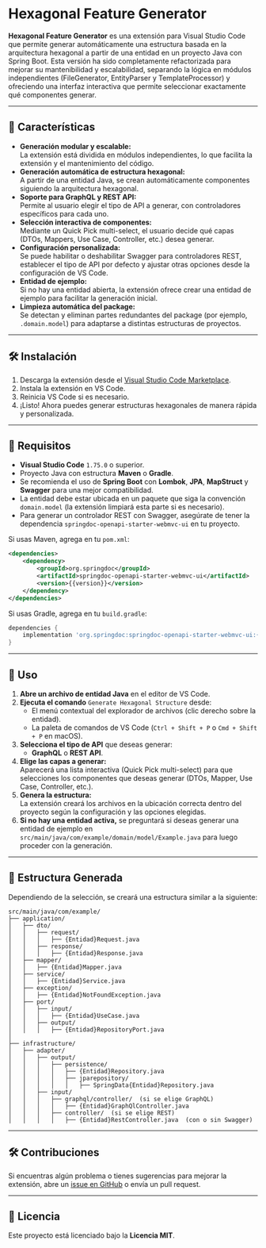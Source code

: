 # Hexagonal Feature Generator

**Hexagonal Feature Generator** es una extensión para Visual Studio Code que permite generar automáticamente una estructura basada en la arquitectura hexagonal a partir de una entidad en un proyecto Java con Spring Boot. Esta versión ha sido completamente refactorizada para mejorar su mantenibilidad y escalabilidad, separando la lógica en módulos independientes (FileGenerator, EntityParser y TemplateProcessor) y ofreciendo una interfaz interactiva que permite seleccionar exactamente qué componentes generar.

---

## 🚀 Características

- **Generación modular y escalable:**  
  La extensión está dividida en módulos independientes, lo que facilita la extensión y el mantenimiento del código.
- **Generación automática de estructura hexagonal:**  
  A partir de una entidad Java, se crean automáticamente componentes siguiendo la arquitectura hexagonal.
- **Soporte para GraphQL y REST API:**  
  Permite al usuario elegir el tipo de API a generar, con controladores específicos para cada uno.
- **Selección interactiva de componentes:**  
  Mediante un Quick Pick multi-select, el usuario decide qué capas (DTOs, Mappers, Use Case, Controller, etc.) desea generar.
- **Configuración personalizada:**  
  Se puede habilitar o deshabilitar Swagger para controladores REST, establecer el tipo de API por defecto y ajustar otras opciones desde la configuración de VS Code.
- **Entidad de ejemplo:**  
  Si no hay una entidad abierta, la extensión ofrece crear una entidad de ejemplo para facilitar la generación inicial.
- **Limpieza automática del package:**  
  Se detectan y eliminan partes redundantes del package (por ejemplo, `.domain.model`) para adaptarse a distintas estructuras de proyectos.

---

## 🛠 Instalación

1. Descarga la extensión desde el [Visual Studio Code Marketplace](https://marketplace.visualstudio.com/).
2. Instala la extensión en VS Code.
3. Reinicia VS Code si es necesario.
4. ¡Listo! Ahora puedes generar estructuras hexagonales de manera rápida y personalizada.

---

## 📌 Requisitos

- **Visual Studio Code** `1.75.0` o superior.
- Proyecto Java con estructura **Maven** o **Gradle**.
- Se recomienda el uso de **Spring Boot** con **Lombok**, **JPA**, **MapStruct** y **Swagger** para una mejor compatibilidad.
- La entidad debe estar ubicada en un paquete que siga la convención `domain.model` (la extensión limpiará esta parte si es necesario).
- Para generar un controlador REST con Swagger, asegúrate de tener la dependencia `springdoc-openapi-starter-webmvc-ui` en tu proyecto.

Si usas Maven, agrega en tu `pom.xml`:

```xml
<dependencies>
    <dependency>
        <groupId>org.springdoc</groupId>
        <artifactId>springdoc-openapi-starter-webmvc-ui</artifactId>
        <version>{{version}}</version>
    </dependency>
</dependencies>
```

Si usas Gradle, agrega en tu `build.gradle`:

```gradle
dependencies {
    implementation 'org.springdoc:springdoc-openapi-starter-webmvc-ui:{{version}}'
}
```

---

## 📖 Uso

1. **Abre un archivo de entidad Java** en el editor de VS Code.
2. **Ejecuta el comando** `Generate Hexagonal Structure` desde:
   - El menú contextual del explorador de archivos (clic derecho sobre la entidad).
   - La paleta de comandos de VS Code (`Ctrl + Shift + P` o `Cmd + Shift + P` en macOS).
3. **Selecciona el tipo de API** que deseas generar:
   - **GraphQL** o **REST API**.
4. **Elige las capas a generar:**  
   Aparecerá una lista interactiva (Quick Pick multi-select) para que selecciones los componentes que deseas generar (DTOs, Mapper, Use Case, Controller, etc.).
5. **Genera la estructura:**  
   La extensión creará los archivos en la ubicación correcta dentro del proyecto según la configuración y las opciones elegidas.
6. **Si no hay una entidad activa,** se preguntará si deseas generar una entidad de ejemplo en `src/main/java/com/example/domain/model/Example.java` para luego proceder con la generación.

---

## 📂 Estructura Generada

Dependiendo de la selección, se creará una estructura similar a la siguiente:

```text
src/main/java/com/example/
├── application/
│   ├── dto/
│   │   ├── request/
│   │   │   ├── {Entidad}Request.java
│   │   ├── response/
│   │   │   ├── {Entidad}Response.java
│   ├── mapper/
│   │   ├── {Entidad}Mapper.java
│   ├── service/
│   │   ├── {Entidad}Service.java
│   ├── exception/
│   │   ├── {Entidad}NotFoundException.java
│   ├── port/
│   │   ├── input/
│   │   │   ├── {Entidad}UseCase.java
│   │   ├── output/
│   │   │   ├── {Entidad}RepositoryPort.java
│
├── infrastructure/
│   ├── adapter/
│   │   ├── output/
│   │   │   ├── persistence/
│   │   │   │   ├── {Entidad}Repository.java
│   │   │   │   ├── jparepository/
│   │   │   │   │   ├── SpringData{Entidad}Repository.java
│   │   ├── input/
│   │   │   ├── graphql/controller/  (si se elige GraphQL)
│   │   │   │   ├── {Entidad}GraphQlController.java
│   │   │   ├── controller/  (si se elige REST)
│   │   │   │   ├── {Entidad}RestController.java  (con o sin Swagger)
```

---

## 🛠 Contribuciones

Si encuentras algún problema o tienes sugerencias para mejorar la extensión, abre un [issue en GitHub](https://github.com/nick130920/hexagonal-feature-generator/issues) o envía un pull request.

---

## 📜 Licencia

Este proyecto está licenciado bajo la **Licencia MIT**.
